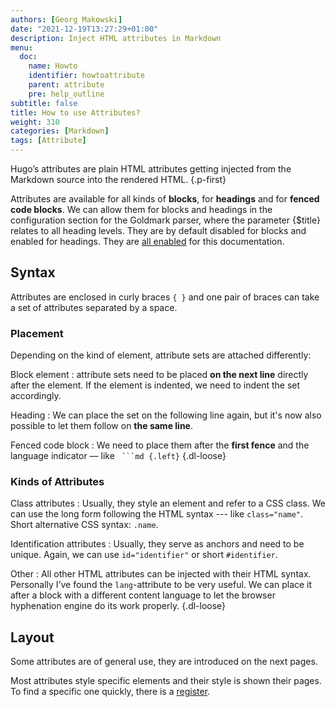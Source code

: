 ```yaml
---
authors: [Georg Makowski]
date: "2021-12-19T13:27:29+01:00"
description: Inject HTML attributes in Markdown
menu:
  doc:
    name: Howto
    identifier: howtoattribute
    parent: attribute
    pre: help_outline
subtitle: false
title: How to use Attributes?
weight: 310
categories: [Markdown]
tags: [Attribute]
---
```


Hugo’s attributes are plain HTML attributes getting injected from the Markdown source into the rendered HTML.
{.p-first} <!--more-->

Attributes are available for all kinds of **blocks**, for **headings** and for **fenced code blocks**. We can allow them for blocks and headings in the configuration section for the Goldmark parser, where the parameter {$title} relates to all heading levels. They are by default disabled for blocks and enabled for headings. They are [all enabled](/doc/appendix/config/markup#19 "Title") for this documentation.

## Syntax

Attributes are enclosed in curly braces `{ }` and one pair of braces can take a set of attributes separated by a space.

### Placement
Depending on the kind of element, attribute sets are attached differently:

Block element
: attribute sets need to be placed **on the next line** directly after the element. If the element is indented, we need to indent the set accordingly.

Heading
: We can place the set on the following line again, but it's now also possible to let them follow on **the same line**.

Fenced code block
: We need to place them after the **first fence** and the language indicator — like `` ```md {.left}``
{.dl-loose}

### Kinds of Attributes

Class attributes
: Usually, they style an element and refer to a CSS class. We can use the long form following the HTML syntax --- like `class="name"`. Short alternative CSS syntax: `.name`.  

Identification attributes
: Usually, they serve as anchors and need to be unique. Again, we can use `id="identifier"` or short `#identifier`.

Other
: All other HTML attributes can be injected with their HTML syntax. Personally I’ve found the `lang`-attribute to be very useful. We can place it after a block with a different content language to let the browser hyphenation engine do its work properly.
{.dl-loose}

## Layout
Some attributes are of general use, they are introduced on the next pages.

Most attributes style specific elements and their style is shown their pages. To find a specific one quickly, there is  a [register](/doc/attribute/register).
